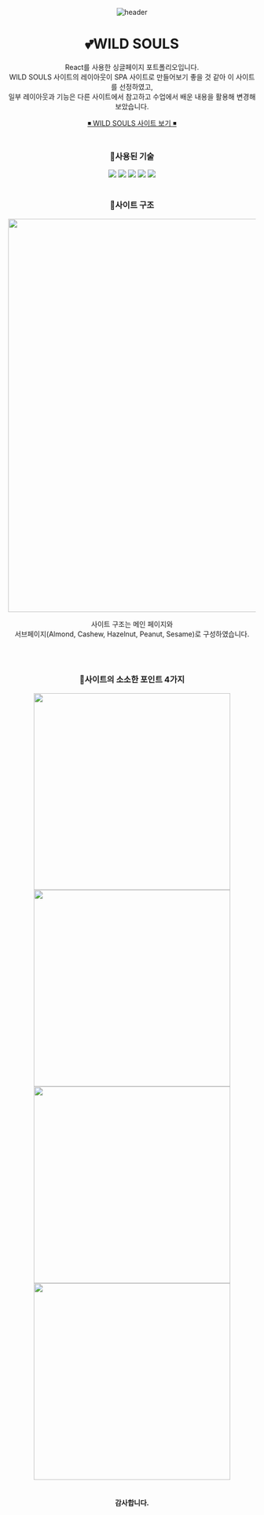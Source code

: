 <div align=center>
	
![header](https://capsule-render.vercel.app/api?type=waving&color=0:ffaf79,50:ff5c57,100:ffaf79&height=190&section=header&text=spa%20app&fontColor=fff&fontSize=65&fontAlignY=40)
  
# 💕WILD SOULS

React를 사용한 싱글페이지 포트폴리오입니다.
<br>
WILD SOULS 사이트의 레이아웃이 SPA 사이트로 만들어보기 좋을 것 같아 이 사이트를 선정하였고,
<br>
일부 레이아웃과 기능은 다른 사이트에서 참고하고 수업에서 배운 내용을 활용해 변경해보았습니다.


<a href="https://kum1416.github.io/spa-app/">◾ WILD SOULS 사이트 보기  ◾</a>
<br>
<br>

### 🌼사용된 기술
  <img src="https://img.shields.io/badge/HTML5-E34F26?style=flat&logo=HTML5&logoColor=white" />
	<img src="https://img.shields.io/badge/CSS3-1572B6?style=flat&logo=CSS3&logoColor=white" />
	<img src="https://img.shields.io/badge/JavaScript-F7DF1E?style=flat&logo=JavaScript&logoColor=white" />
	<img src="https://img.shields.io/badge/jQuery-0769AD?style=flat&logo=jQuery&logoColor=white" />
	<img src="https://img.shields.io/badge/React-61DAFB?style=flat&logo=React&logoColor=white" />

<br>
<br>

### 🌼사이트 구조
<img src="https://github.com/kum1416/spa-app/assets/120539978/6271ac91-a071-407d-a41f-1c6639789716" width="800px" />

사이트 구조는 메인 페이지와
<br>
서브페이지(Almond, Cashew, Hazelnut, Peanut, Sesame)로 구성하였습니다.


<br>
<br>

### 🌼사이트의 소소한 포인트 4가지
<img src="https://github.com/kum1416/spa-app/assets/120539978/d0950526-9447-4420-ac4f-5d2d06cae2e9" width="400px" />
<img src="https://github.com/kum1416/spa-app/assets/120539978/dc832085-9374-418d-b1be-4d0e6ce0e1cb" width="400px" />
<img src="https://github.com/kum1416/spa-app/assets/120539978/7e91dcbf-1a2f-4c2a-af96-eb64df808f10" width="400px" />
<img src="https://github.com/kum1416/spa-app/assets/120539978/63fa17d5-c62c-4aed-9395-114fbf34b626" width="400px" />

<br>
<br>

#### 감사합니다.
</div>
